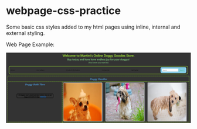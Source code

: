 # webpage-css-practice
Some basic css styles added to my html pages using inline, internal and external styling.

Web Page Example:

<img src="screenshots-of-page/htmlPage1.JPG" alt="View of Web Page 1">

